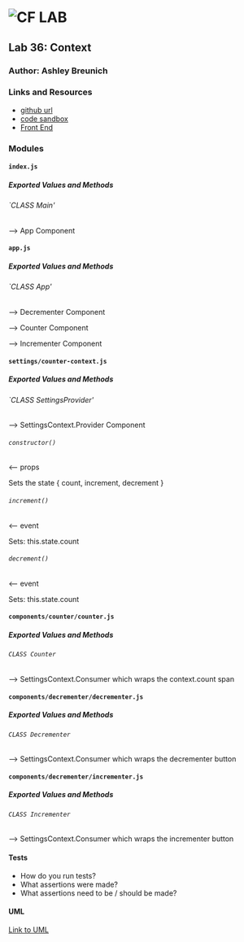 ![CF](http://i.imgur.com/7v5ASc8.png) LAB
=================================================

## Lab 36: Context

### Author: Ashley Breunich

### Links and Resources
* [github url](https://github.com/ashley-breunich/lab-36)
* [code sandbox](https://codesandbox.io/s/13kvzxy9o4)
* [Front End](https://13kvzxy9o4.codesandbox.io/)

### Modules
#### `index.js`
##### Exported Values and Methods

###### `CLASS Main'
--> App Component


#### `app.js`
##### Exported Values and Methods

###### `CLASS App'
--> Decrementer Component

--> Counter Component

--> Incrementer Component


#### `settings/counter-context.js`
##### Exported Values and Methods

###### `CLASS SettingsProvider'
--> SettingsContext.Provider Component

###### `constructor()`
<-- props

Sets the state { count, increment, decrement }

###### `increment()`
<-- event

Sets: this.state.count 

###### `decrement()`
<-- event

Sets: this.state.count 


#### `components/counter/counter.js`
##### Exported Values and Methods

###### `CLASS Counter`
--> SettingsContext.Consumer which wraps the context.count span


#### `components/decrementer/decrementer.js`
##### Exported Values and Methods

###### `CLASS Decrementer`
--> SettingsContext.Consumer which wraps the decrementer button


#### `components/decrementer/incrementer.js`
##### Exported Values and Methods

###### `CLASS Incrementer`
--> SettingsContext.Consumer which wraps the incrementer button


#### Tests
* How do you run tests?
* What assertions were made?
* What assertions need to be / should be made?

#### UML
[Link to UML]('./assets/lab35-uml.jpg')